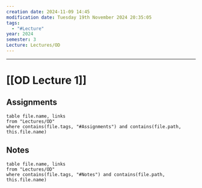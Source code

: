 ```yaml
---
creation date: 2024-11-09 14:45
modification date: Tuesday 19th November 2024 20:35:05
tags:
  - "#Lecture"
year: 2024
semester: 3
Lecture: Lectures/OD
---
```

---
# [[OD Lecture 1]]


## Assignments

 ```dataview
table file.name, links
from "Lectures/OD"
where contains(file.tags, "#Assignments") and contains(file.path, this.file.name)
```



## Notes


 ```dataview
table file.name, links
from "Lectures/OD"
where contains(file.tags, "#Notes") and contains(file.path, this.file.name)
```



